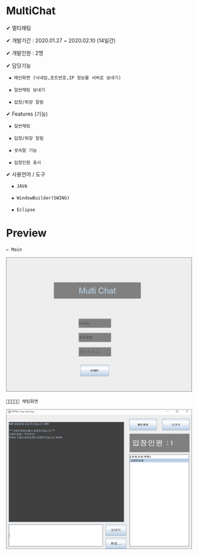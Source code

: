 # MultiChat

✔ 멀티채팅

✔ 개발기간 : 2020.01.27 ~ 2020.02.10 (14일간)

✔ 개발인원 : 2명

✔ 담당기능

	 ▪ 메인화면 (닉네임,포트번호,IP 정보를 서버로 보내기)
	 
	 ▪ 일반채팅 보내기
	 
	 ▪ 입장/퇴장 알림


✔ Features (기능)

	 ▪ 일반채팅

	 ▪ 입장/퇴장 알림

	 ▪ 귓속말 기능
	
	 ▪ 입장인원 표시



✔ 사용언어 / 도구

	  ▪ JAVA

	  ▪ WindowBuilder(SWING)
		
	  ▪ Eclipse
	  
	 
	
# Preview 

	✍ Main
 
![Main](MultiChat/preview/multiChatMain.png)


	👩🏻‍🤝‍👩🏻 채팅화면
 
![Chatting](MultiChat/preview/chatting2.png)
